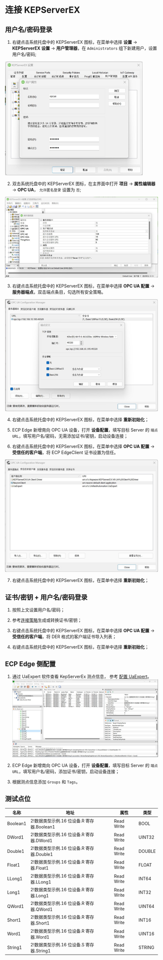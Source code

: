 # 连接 KEPServerEX

## 用户名/密码登录

1. 右键点击系统托盘中的 KEPServerEX 图标，在菜单中选择 **设置** -> **KEPServerEX 设置** -> **用户管理器**，在 `Administrators` 组下新建用户，设置用户名/密码;
<img src="./assets/kepware-1.jpg" alt="kepware-1" style="zoom:50%;" />

2. 双击系统托盘中的 KEPServerEX 图标，在主界面中打开 **项目** -> **属性编辑器** -> **OPC UA**， `允许匿名登录` 设置为 `否`;
<img src="./assets/kepware-2.jpg" alt="kepware-2" style="zoom:50%;" />

3. 右键点击系统托盘中的 KEPServerEX 图标，在菜单中选择 **OPC UA 配置** -> **服务器端点**，双击端点条目，勾选所有安全策略。
<img src="./assets/kepware-3.jpg" alt="kepware-3" style="zoom:50%;" />

4. 右键点击系统托盘中的 KEPServerEX 图标，在菜单中选择 **重新初始化**；

5. ECP Edge 新增南向 OPC UA 设备，打开 **设备配置**，填写目标 Server 的 `端点 URL`，填写用户名/密码，无需添加证书/密钥，启动设备连接；

6. 右键点击系统托盘中的 KEPServerEX 图标，在菜单中选择 **OPC UA 配置** -> **受信任的客户端**，将 ECP EdgeClient 证书设置为信任。
<img src="./assets/kepware-4.jpg" alt="kepware-4" style="zoom:50%;" />

7. 右键点击系统托盘中的 KEPServerEX 图标，在菜单中选择 **重新初始化**；

## 证书/密钥 + 用户名/密码登录

1. 按照上文设置用户名/密码；

2. 参考[连接策略](./policy.md)生成或转换证书/密钥；

3. 右键点击系统托盘中的 KEPServerEX 图标，在菜单中选择 **OPC UA 配置** -> **受信任的客户端**，将 DER 格式的客户端证书导入列表；

4. 右键点击系统托盘中的 KEPServerEX 图标，在菜单中选择 **重新初始化**；

## ECP Edge 侧配置

1. 通过 UaExpert 软件查看 KepServerEx 测点信息， 参考 [配置 UaExpert](./uaexpert.md)。
![kepware-5](./assets/kepware-5.jpg)

2. ECP Edge 新增南向 OPC UA 设备，打开 **设备配置**，填写目标 Server 的 `端点 URL`，填写用户名/密码，添加证书/密钥，启动设备连接；

3. 根据测点信息添加 `Groups` 和 `Tags`。

## 测试点位

| 名称     | 地址                                       | 属性       | 类型   |
| -------- | ------------------------------------------ | ---------- | ------ |
| Boolean1 | 2!数据类型示例.16 位设备.R 寄存器.Boolean1 | Read Write | BOOL   |
| DWord1   | 2!数据类型示例.16 位设备.R 寄存器.DWord1   | Read Write | UINT32 |
| Double1  | 2!数据类型示例.16 位设备.R 寄存器.Double1  | Read Write | DOUBLE |
| Float1   | 2!数据类型示例.16 位设备.R 寄存器.Float1   | Read Write | FLOAT  |
| LLong1   | 2!数据类型示例.16 位设备.R 寄存器.LLong1   | Read Write | INT64  |
| Long1    | 2!数据类型示例.16 位设备.R 寄存器.Long1    | Read Write | INT32  |
| QWord1   | 2!数据类型示例.16 位设备.R 寄存器.QWord1   | Read Write | UINT64 |
| Short1   | 2!数据类型示例.16 位设备.R 寄存器.Short1   | Read Write | INT16  |
| Word1    | 2!数据类型示例.16 位设备.R 寄存器.Word1    | Read Write | UINT16 |
| String1  | 2!数据类型示例.16 位设备.S 寄存器.String1  | Read Write | STRING |


